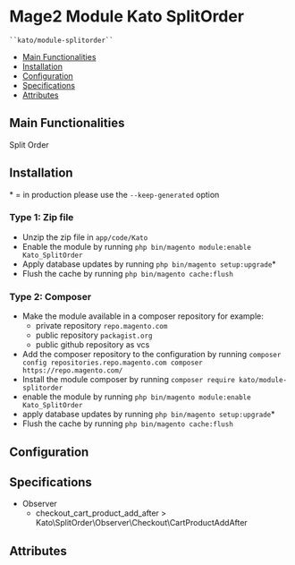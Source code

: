# Mage2 Module Kato SplitOrder

    ``kato/module-splitorder``

 - [Main Functionalities](#markdown-header-main-functionalities)
 - [Installation](#markdown-header-installation)
 - [Configuration](#markdown-header-configuration)
 - [Specifications](#markdown-header-specifications)
 - [Attributes](#markdown-header-attributes)


## Main Functionalities
Split Order

## Installation
\* = in production please use the `--keep-generated` option

### Type 1: Zip file

 - Unzip the zip file in `app/code/Kato`
 - Enable the module by running `php bin/magento module:enable Kato_SplitOrder`
 - Apply database updates by running `php bin/magento setup:upgrade`\*
 - Flush the cache by running `php bin/magento cache:flush`

### Type 2: Composer

 - Make the module available in a composer repository for example:
    - private repository `repo.magento.com`
    - public repository `packagist.org`
    - public github repository as vcs
 - Add the composer repository to the configuration by running `composer config repositories.repo.magento.com composer https://repo.magento.com/`
 - Install the module composer by running `composer require kato/module-splitorder`
 - enable the module by running `php bin/magento module:enable Kato_SplitOrder`
 - apply database updates by running `php bin/magento setup:upgrade`\*
 - Flush the cache by running `php bin/magento cache:flush`


## Configuration




## Specifications

 - Observer
	- checkout_cart_product_add_after > Kato\SplitOrder\Observer\Checkout\CartProductAddAfter


## Attributes



